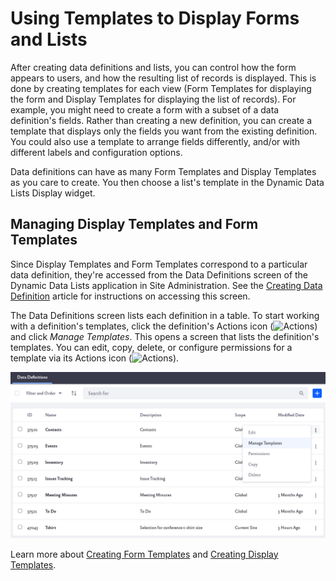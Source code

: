 # Using Templates to Display Forms and Lists

After creating data definitions and lists, you can control how the form appears to users, and how the resulting list of records is displayed. This is done by creating templates for each view (Form Templates for displaying the form and Display Templates for displaying the list of records). For example, you might need to create a form with a subset of a data definition's fields. Rather than creating a new definition, you can create a template that displays only the fields you want from the existing definition. You could also use a template to arrange fields differently, and/or with different labels and configuration options.

Data definitions can have as many Form Templates and Display Templates as you care to create. You then choose a list's template in the Dynamic Data Lists Display widget.

## Managing Display Templates and Form Templates

Since Display Templates and Form Templates correspond to a particular data definition, they're accessed from the Data Definitions screen of the Dynamic Data Lists application in Site Administration. See the [Creating Data Definition](./creating-data-definitions.md) article for instructions on accessing this screen.

The Data Definitions screen lists each definition in a table. To start working with a definition's templates, click the definition's Actions icon (![Actions](../../../images/icon-actions.png)) and click *Manage Templates*. This opens a screen that lists the definition's templates. You can edit, copy, delete, or configure permissions for a template via its Actions icon (![Actions](../../../images/icon-actions.png)).

![Click Manage Templates to create new templates](./using-templates-to-display-forms-and-lists/images/01.png)

Learn more about [Creating Form Templates](./creating-form-templates.md) and [Creating Display Templates](./creating-display-templates.md). 